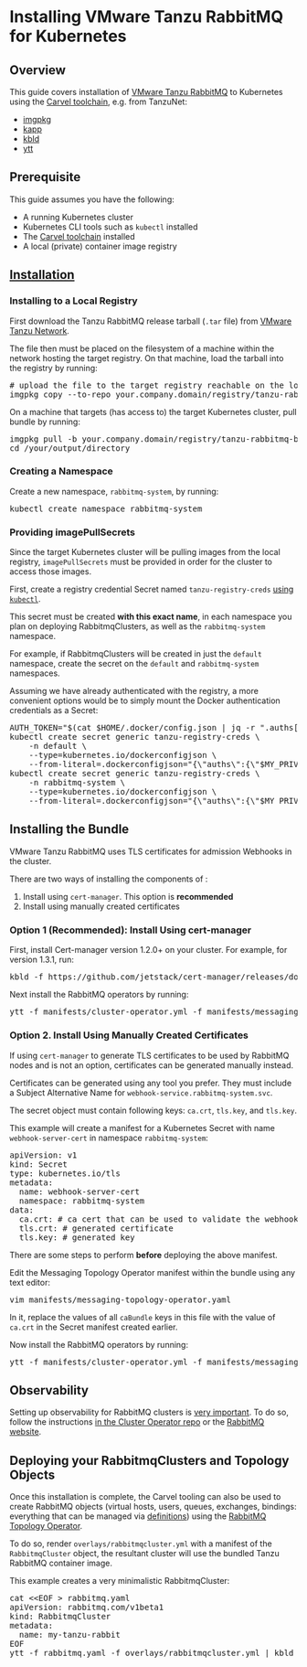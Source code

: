 <!--
Copyright (c) 2020-2021 VMware, Inc. or its affiliates.

All rights reserved. This program and the accompanying materials
are made available under the terms of the under the Apache License,
Version 2.0 (the "License”); you may not use this file except in compliance
with the License. You may obtain a copy of the License at

https://www.apache.org/licenses/LICENSE-2.0

Unless required by applicable law or agreed to in writing, software
distributed under the License is distributed on an "AS IS" BASIS,
WITHOUT WARRANTIES OR CONDITIONS OF ANY KIND, either express or implied.
See the License for the specific language governing permissions and
limitations under the License.
-->

# Installing VMware Tanzu RabbitMQ for Kubernetes

## Overview

This guide covers installation of [VMware Tanzu RabbitMQ](https://tanzu.vmware.com/rabbitmq) to Kubernetes
using the [Carvel toolchain](https://carvel.dev/#install), e.g. from TanzuNet:

* [imgpkg](https://network.pivotal.io/products/imgpkg/)
* [kapp](https://network.pivotal.io/products/kapp/)
* [kbld](https://network.pivotal.io/products/kbld/)
* [ytt](https://network.pivotal.io/products/ytt/)

## Prerequisite

This guide assumes you have the following:

* A running Kubernetes cluster
* Kubernetes CLI tools such as `kubectl` installed
* The [Carvel toolchain](https://carvel.dev/#install) installed
* A local (private) container image registry

## <a id='installation' class='anchor' href='#installation'>Installation</a>

### Installing to a Local Registry

First download the Tanzu RabbitMQ release tarball (`.tar` file) from [VMware Tanzu Network](https://network.pivotal.io/products/p-rabbitmq-for-kubernetes/).

The file then must be placed on the filesystem of a machine within the network hosting the target registry.
On that machine, load the tarball into the registry by running:

<pre class="lang-bash">
# upload the file to the target registry reachable on the local network
imgpkg copy --to-repo your.company.domain/registry/tanzu-rabbitmq-bundle --tar tanzu-rabbitmq-1.1.0.tar
</pre>

On a machine that targets (has access to) the target Kubernetes cluster,
pull bundle by running:

<pre class="lang-bash">
imgpkg pull -b your.company.domain/registry/tanzu-rabbitmq-bundle:1.1.0 -o /your/output/directory
cd /your/output/directory
</pre>

### Creating a Namespace

Create a new namespace, `rabbitmq-system`, by running:

<pre class="lang-bash">
kubectl create namespace rabbitmq-system
</pre>

### Providing imagePullSecrets

Since the target Kubernetes cluster will be pulling images from the local registry,
`imagePullSecrets` must be provided in order for the cluster to access those images.

First, create a registry credential Secret named `tanzu-registry-creds` [using `kubectl`](https://kubernetes.io/docs/tasks/configure-pod-container/pull-image-private-registry/#create-a-secret-by-providing-credentials-on-the-command-line).

This secret must be created **with this exact name**, in each namespace you plan on deploying RabbitmqClusters,
as well as the `rabbitmq-system` namespace.

For example, if RabbitmqClusters will be created in just the `default` namespace, create
the secret on the `default` and `rabbitmq-system` namespaces.

Assuming we have already authenticated with the registry, a more convenient options would be to simply mount
the Docker authentication credentials as a Secret:

<pre class="lang-bash">
AUTH_TOKEN="$(cat $HOME/.docker/config.json | jq -r ".auths[\"$MY_PRIVATE_REGISTRY\"].auth")"
kubectl create secret generic tanzu-registry-creds \
    -n default \
    --type=kubernetes.io/dockerconfigjson \
    --from-literal=.dockerconfigjson="{\"auths\":{\"$MY_PRIVATE_REGISTRY\":{\"auth\":\"$AUTH_TOKEN\"}}}"
kubectl create secret generic tanzu-registry-creds \
    -n rabbitmq-system \
    --type=kubernetes.io/dockerconfigjson \
    --from-literal=.dockerconfigjson="{\"auths\":{\"$MY_PRIVATE_REGISTRY\":{\"auth\":\"$AUTH_TOKEN\"}}}"
</pre>

## Installing the Bundle

VMware Tanzu RabbitMQ uses TLS certificates for admission Webhooks in the cluster.

There are two ways of installing the components of :

1. Install using `cert-manager`. This option is **recommended**
2. Install using manually created certificates

### Option 1 (Recommended): Install Using cert-manager

First, install Cert-manager version 1.2.0+ on your cluster. For example, for version 1.3.1, run:

<pre class="lang-bash">
kbld -f https://github.com/jetstack/cert-manager/releases/download/v1.3.1/cert-manager.yaml | kapp deploy -y -a cert-manager -f-
</pre>

Next install the RabbitMQ operators by running:

<pre class="lang-bash">
ytt -f manifests/cluster-operator.yml -f manifests/messaging-topology-operator-with-certmanager.yaml -f overlays/operator-deployments.yml | kbld -f .imgpkg/images.yml -f config/ -f- | kapp -y deploy -a rabbitmq-operator -f -
</pre>

### Option 2. Install Using Manually Created Certificates

If using `cert-manager` to generate TLS certificates to be used by RabbitMQ nodes and  is not an option,
certificates can be generated manually instead.

Certificates can be generated using any tool you prefer. They must include
a Subject Alternative Name for `webhook-service.rabbitmq-system.svc`.

The secret object must contain following keys: `ca.crt`, `tls.key`, and `tls.key`.

This example will create a manifest for a Kubernetes Secret with name `webhook-server-cert` in namespace `rabbitmq-system`:

<pre class="lang-yaml">
apiVersion: v1
kind: Secret
type: kubernetes.io/tls
metadata:
  name: webhook-server-cert
  namespace: rabbitmq-system
data:
  ca.crt: # ca cert that can be used to validate the webhook's server certificate
  tls.crt: # generated certificate
  tls.key: # generated key
</pre>

There are some steps to perform **before** deploying the above manifest.

Edit the Messaging Topology Operator manifest within the bundle
using any text editor:

<pre class="lang-bash">
vim manifests/messaging-topology-operator.yaml
</pre>

In it, replace the values of all `caBundle` keys in this file with the value of `ca.crt` in the Secret manifest created earlier.

Now install the RabbitMQ operators by running:

<pre class="lang-bash">
ytt -f manifests/cluster-operator.yml -f manifests/messaging-topology-operator.yaml -f overlays/operator-deployments.yml | kbld -f .imgpkg/images.yml -f config/ -f $SECRET_PATH -f- | kapp -y deploy -a rabbitmq-operator -f -
</pre>

## Observability

Setting up observability for RabbitMQ clusters is [very important](../../monitoring.html#approaches-to-monitoring).
To do so, follow the instructions [in the Cluster Operator repo](https://github.com/rabbitmq/cluster-operator/tree/v1.7.0/observability)
or the [RabbitMQ website](../operator/operator-monitoring.html).

## Deploying your RabbitmqClusters and Topology Objects

Once this installation is complete, the Carvel tooling can also be used to create RabbitMQ objects (virtual hosts, users, queues, exchanges, bindings:
everything that can be managed via [definitions](../../definitions.html))
using the [RabbitMQ Topology Operator](../operator/using-topology-operator.html).

To do so, render `overlays/rabbitmqcluster.yml` with a manifest of the `RabbitmqCluster` object,
the resultant cluster will use the bundled Tanzu RabbitMQ container image.

This example creates a very minimalistic RabbitmqCluster:

<pre class="lang-bash">
cat &lt;&lt;EOF &gt; rabbitmq.yaml
apiVersion: rabbitmq.com/v1beta1
kind: RabbitmqCluster
metadata:
  name: my-tanzu-rabbit
EOF
ytt -f rabbitmq.yaml -f overlays/rabbitmqcluster.yml | kbld -f- | kapp deploy -f- -a my-tanzu-rabbit -y
</pre>
